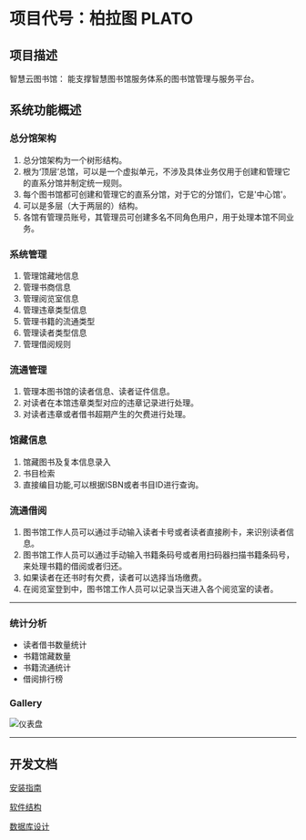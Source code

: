 # 项目代号：柏拉图 PLATO

##  项目描述
智慧云图书馆： 能支撑智慧图书馆服务体系的图书馆管理与服务平台。

## 系统功能概述



### 总分馆架构
1. 总分馆架构为一个树形结构。
2. 根为‘顶层’总馆，可以是一个虚拟单元，不涉及具体业务仅用于创建和管理它的直系分馆并制定统一规则。
3. 每个图书馆都可创建和管理它的直系分馆，对于它的分馆们，它是'中心馆'。
4. 可以是多层（大于两层的）结构。
5. 各馆有管理员账号，其管理员可创建多名不同角色用户，用于处理本馆不同业务。
   

### 系统管理
1. 管理馆藏地信息
2. 管理书商信息
3. 管理阅览室信息
4. 管理违章类型信息
5. 管理书籍的流通类型
6. 管理读者类型信息
7. 管理借阅规则

### 流通管理
1. 管理本图书馆的读者信息、读者证件信息。
2. 对读者在本馆违章类型对应的违章记录进行处理。
3. 对读者违章或者借书超期产生的欠费进行处理。

### 馆藏信息
1. 馆藏图书及复本信息录入
2. 书目检索
3. 直接编目功能,可以根据ISBN或者书目ID进行查询。

### 流通借阅
1. 图书馆工作人员可以通过手动输入读者卡号或者读者直接刷卡，来识别读者信息。
2. 图书馆工作人员可以通过手动输入书籍条码号或者用扫码器扫描书籍条码号，来处理书籍的借阅或者归还。
3. 如果读者在还书时有欠费，读者可以选择当场缴费。
4. 在阅览室登到中，图书馆工作人员可以记录当天进入各个阅览室的读者。

---
### 统计分析
* 读者借书数量统计
* 书籍馆藏数量
* 书籍流通统计
* 借阅排行榜

### Gallery
![仪表盘](home1.png)


---
## 开发文档
[安装指南](https://github.com/kzeng/plato/blob/master/docs/installation.md)

[软件结构](https://github.com/kzeng/plato/blob/master/docs/structure.md)

[数据库设计](https://github.com/kzeng/plato/blob/master/docs/database.md)


